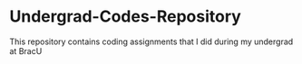 # Undergrad-Codes-Repository
This repository contains coding assignments that I did during my undergrad at BracU
